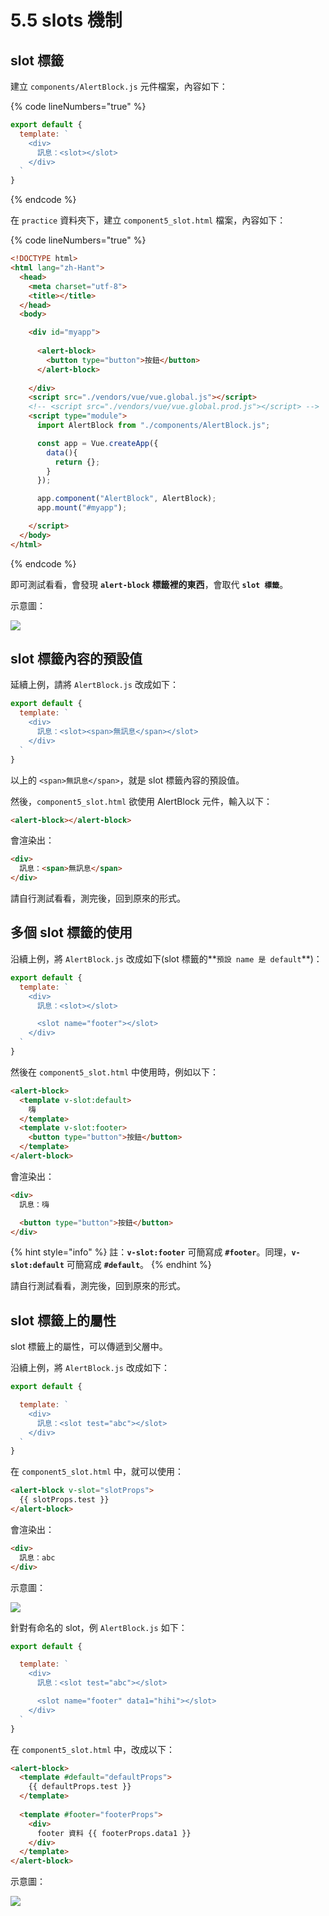 # 5.5 slots 機制

## slot 標籤

建立 `components/AlertBlock.js` 元件檔案，內容如下：

{% code lineNumbers="true" %}
```javascript
export default {
  template: `
    <div>
      訊息：<slot></slot>
    </div>
  `
}
```
{% endcode %}

在 `practice` 資料夾下，建立 `component5_slot.html` 檔案，內容如下：

{% code lineNumbers="true" %}
```html
<!DOCTYPE html>
<html lang="zh-Hant">
  <head>
    <meta charset="utf-8">
    <title></title>
  </head>
  <body>

    <div id="myapp">
      
      <alert-block>
        <button type="button">按鈕</button>
      </alert-block>
      
    </div>
    <script src="./vendors/vue/vue.global.js"></script>
    <!-- <script src="./vendors/vue/vue.global.prod.js"></script> -->
    <script type="module">
      import AlertBlock from "./components/AlertBlock.js";

      const app = Vue.createApp({
        data(){
          return {};
        }
      });

      app.component("AlertBlock", AlertBlock);
      app.mount("#myapp");

    </script>
  </body>
</html>
```
{% endcode %}

即可測試看看，會發現 **`alert-block`** **標籤裡的東西**，會取代 **`slot 標籤`**。



示意圖：

![](../.gitbook/assets/component\_basic\_slot.png)



## slot 標籤內容的預設值

延續上例，請將 `AlertBlock.js` 改成如下：

```javascript
export default {
  template: `
    <div>
      訊息：<slot><span>無訊息</span></slot>
    </div>
  `
}
```

以上的 `<span>無訊息</span>`，就是 slot 標籤內容的預設值。



然後，`component5_slot.html` 欲使用 AlertBlock 元件，輸入以下：

```html
<alert-block></alert-block>
```

會渲染出：

```html
<div>
  訊息：<span>無訊息</span>
</div>
```

請自行測試看看，測完後，回到原來的形式。



## 多個 slot 標籤的使用

沿續上例，將 `AlertBlock.js` 改成如下(slot 標籤的**`預設 name 是 default`**)：

```javascript
export default {
  template: `
    <div>
      訊息：<slot></slot>

      <slot name="footer"></slot>
    </div>
  `
}
```

然後在 `component5_slot.html` 中使用時，例如以下：

```html
<alert-block>
  <template v-slot:default>
    嗨
  </template>
  <template v-slot:footer>
    <button type="button">按鈕</button>
  </template>
</alert-block>
```

會渲染出：

```html
<div>
  訊息：嗨

  <button type="button">按鈕</button>
</div>
```

{% hint style="info" %}
註：**`v-slot:footer`** 可簡寫成 **`#footer`**。同理，**`v-slot:default`** 可簡寫成 **`#default`**。
{% endhint %}

請自行測試看看，測完後，回到原來的形式。





## slot 標籤上的屬性

slot 標籤上的屬性，可以傳遞到父層中。

沿續上例，將 `AlertBlock.js` 改成如下：

```javascript
export default {

  template: `
    <div>
      訊息：<slot test="abc"></slot>
    </div>
  `
}
```

在 `component5_slot.html` 中，就可以使用：

```html
<alert-block v-slot="slotProps">
  {{ slotProps.test }}
</alert-block>
```

會渲染出：

```html
<div>
  訊息：abc
</div>
```

示意圖：

![](../.gitbook/assets/slot\_attrs.png)





針對有命名的 slot，例 `AlertBlock.js` 如下：

```javascript
export default {

  template: `
    <div>
      訊息：<slot test="abc"></slot>

      <slot name="footer" data1="hihi"></slot>
    </div>
  `
}
```

在 `component5_slot.html` 中，改成以下：

```html
<alert-block>
  <template #default="defaultProps">
    {{ defaultProps.test }}
  </template>
  
  <template #footer="footerProps">
    <div>
      footer 資料 {{ footerProps.data1 }}
    </div>
  </template>
</alert-block>
```



示意圖：

![](../.gitbook/assets/slot\_attrs\_with\_name.png)


